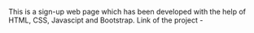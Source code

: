 This is a sign-up web page which has been developed with the help of HTML, CSS, Javascipt and Bootstrap. Link of the project - 
